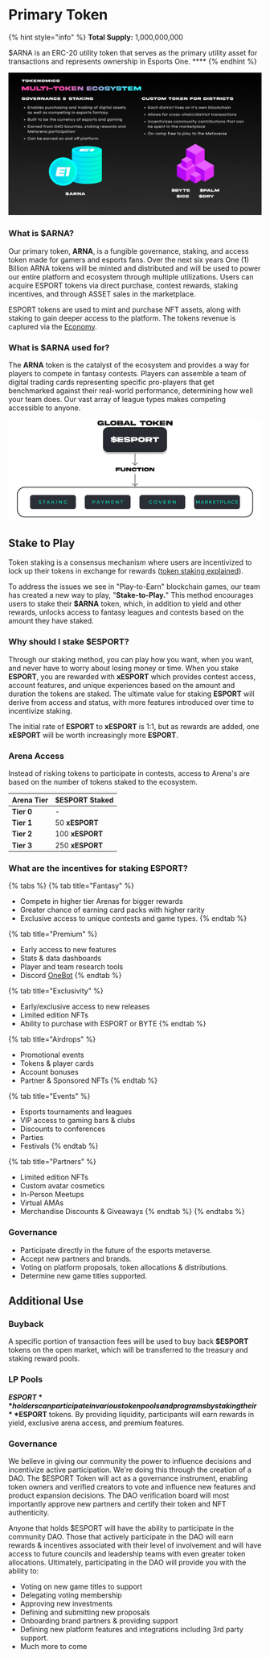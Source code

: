 # Primary Token

{% hint style="info" %}
**Total Supply:** 1,000,000,000

$ARNA is an ERC-20 utility token that serves as the primary utility asset for transactions and represents ownership in Esports One. ****&#x20;
{% endhint %}

![](../../.gitbook/assets/Tokenomics.png)

### What is $ARNA?

Our primary token, **ARNA**, is a fungible governance, staking, and access token made for gamers and esports fans. Over the next six years One (1) Billion ARNA tokens will be minted and distributed and will be used to power our entire platform and ecosystem through multiple utilizations. Users can acquire ESPORT tokens via direct purchase, contest rewards, staking incentives, and through ASSET sales in the marketplace.

ESPORT tokens are used to mint and purchase NFT assets, along with staking to gain deeper access to the platform. The tokens revenue is captured via the [Economy](../monetization.md).

### What is $ARNA used for?

The **ARNA** token is the catalyst of the ecosystem and provides a way for players to compete in fantasy contests. Players can assemble a team of digital trading cards representing specific pro-players that get benchmarked against their real-world performance, determining how well your team does. Our vast array of league types makes competing accessible to anyone.

![](<../../.gitbook/assets/Esport Token.png>)

## Stake to Play

Token staking is a consensus mechanism where users are incentivized to lock up their tokens in exchange for rewards ([token staking explained](https://www.youtube.com/watch?v=oiDtX1quIWA)).

To address the issues we see in "Play-to-Earn" blockchain games, our team has created a new way to play, "**Stake-to-Play.**" This method encourages users to stake their **$ARNA** token, which, in addition to yield and other rewards, unlocks access to fantasy leagues and contests based on the amount they have staked.

### Why should I stake $ESPORT?

Through our staking method, you can play how you want, when you want, and never have to worry about losing money or time. When you stake **ESPORT**, you are rewarded with **xESPORT** which provides contest access, account features, and unique experiences based on the amount and duration the tokens are staked. The ultimate value for staking **ESPORT** will derive from access and status, with more features introduced over time to incentivize staking.

The initial rate of **ESPORT** to **xESPORT** is 1:1, but as rewards are added, one **xESPORT** will be worth increasingly more **ESPORT**.&#x20;

### **Arena Access**

Instead of risking tokens to participate in contests, access to Arena's are based on the number of tokens staked to the ecosystem.

| Arena Tier | $ESPORT Staked  |
| ---------- | --------------- |
| **Tier 0** | -               |
| **Tier 1** | 50 **xESPORT**  |
| **Tier 2** | 100 **xESPORT** |
| **Tier 3** | 250 **xESPORT** |

### What are the incentives for staking ESPORT?

{% tabs %}
{% tab title="Fantasy" %}
* Compete in higher tier Arenas for bigger rewards
* Greater chance of earning card packs with higher rarity
* Exclusive access to unique contests and game types.
{% endtab %}

{% tab title="Premium" %}
* Early access to new features
* Stats & data dashboards&#x20;
* Player and team research tools
* Discord [OneBot](../../about-us/our-ecosystem.md#onebot)
{% endtab %}

{% tab title="Exclusivity" %}
* Early/exclusive access to new releases
* Limited edition NFTs
* Ability to purchase with ESPORT or BYTE
{% endtab %}

{% tab title="Airdrops" %}
* Promotional events
* Tokens & player cards
* Account bonuses
* Partner & Sponsored NFTs
{% endtab %}

{% tab title="Events" %}
* Esports tournaments and leagues
* VIP access to gaming bars & clubs
* Discounts to conferences
* Parties
* Festivals
{% endtab %}

{% tab title="Partners" %}
* Limited edition NFTs
* Custom avatar cosmetics
* In-Person Meetups
* Virtual AMAs
* Merchandise Discounts & Giveaways&#x20;
{% endtab %}
{% endtabs %}

### Governance

* Participate directly in the future of the esports metaverse.
* Accept new partners and brands.
* Voting on platform proposals, token allocations & distributions.
* Determine new game titles supported.

## Additional Use

### Buyback

A specific portion of transaction fees will be used to buy back **$ESPORT** tokens on the open market, which will be transferred to the treasury and staking reward pools.

### LP Pools

**$ESPORT** holders can participate in various token pools and programs by staking their **$ESPORT** tokens. By providing liquidity, participants will earn rewards in yield, exclusive arena access, and premium features.&#x20;

### Governance

We believe in giving our community the power to influence decisions and incentivize active participation. We're doing this through the creation of a DAO. The $ESPORT Token will act as a governance instrument, enabling token owners and verified creators to vote and influence new features and product expansion decisions. The DAO verification board will most importantly approve new partners and certify their token and NFT authenticity.

Anyone that holds $ESPORT will have the ability to participate in the community DAO. Those that actively participate in the DAO will earn rewards & incentives associated with their level of involvement and will have access to future councils and leadership teams with even greater token allocations. Ultimately, participating in the DAO will provide you with the ability to:

* Voting on new game titles to support
* Delegating voting membership
* Approving new investments
* Defining and submitting new proposals
* Onboarding brand partners & providing support
* Defining new platform features and integrations including 3rd party support.
* Much more to come
